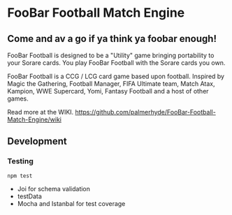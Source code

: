 # FooBar Football Match Engine

## Come and av a go if ya think ya foobar enough!

FooBar Football is designed to be a "Utility" game bringing portability to your Sorare cards. You play FooBar Football with the Sorare cards you own.

FooBar Football is a CCG / LCG card game based upon football. Inspired by Magic the Gathering, Football Manager, FIFA Ultimate team, Match Atax, Kampion, WWE Supercard, Yomi, Fantasy Football and a host of other games.

Read more at the WIKI.
https://github.com/palmerhyde/FooBar-Football-Match-Engine/wiki

## Development

### Testing
```
npm test
```

* Joi for schema validation
* testData
* Mocha and Istanbal for test coverage
